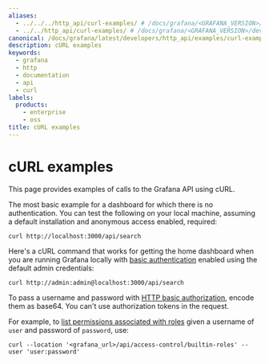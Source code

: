 ```yaml
---
aliases:
  - ../../../http_api/curl-examples/ # /docs/grafana/<GRAFANA_VERSION>/http_api/curl-examples/
  - ../../http_api/curl-examples/ # /docs/grafana/<GRAFANA_VERSION>/developers/http_api/curl-examples/
canonical: /docs/grafana/latest/developers/http_api/examples/curl-examples/
description: cURL examples
keywords:
  - grafana
  - http
  - documentation
  - api
  - curl
labels:
  products:
    - enterprise
    - oss
title: cURL examples
---
```


# cURL examples

This page provides examples of calls to the Grafana API using cURL.

The most basic example for a dashboard for which there is no authentication. You can test the following on your local machine, assuming a default installation and anonymous access enabled, required:

```
curl http://localhost:3000/api/search
```

Here's a cURL command that works for getting the home dashboard when you are running Grafana locally with [basic authentication](/docs/grafana/<GRAFANA_VERSION>/setup-grafana/configure-access/configure-authentication/#basic-auth) enabled using the default admin credentials:

```
curl http://admin:admin@localhost:3000/api/search
```

To pass a username and password with [HTTP basic authorization](/docs/grafana/<GRAFANA_VERSION>/administration/roles-and-permissions/access-control/manage-rbac-roles/), encode them as base64.
You can't use authorization tokens in the request.

For example, to [list permissions associated with roles](/docs/grafana/<GRAFANA_VERSION>/administration/roles-and-permissions/access-control/manage-rbac-roles/) given a username of `user` and password of `password`, use:

```
curl --location '<grafana_url>/api/access-control/builtin-roles' --user 'user:password'
```
